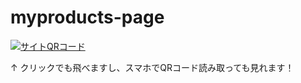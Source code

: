 # myproducts-page

[![サイトQRコード](images/images/QR_674192.png)](https://hyo-km.github.io/myproducts-page/)

↑ クリックでも飛べますし、スマホでQRコード読み取っても見れます！
